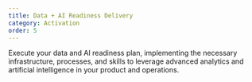 ```yaml
---
title: Data + AI Readiness Delivery
category: Activation
order: 5
---
```

Execute your data and AI readiness plan, implementing the necessary infrastructure, processes, and skills to leverage advanced analytics and artificial intelligence in your product and operations.
